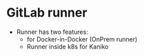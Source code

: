 # GitLab runner 

- Runner has two features:
  - for Docker-in-Docker (OnPrem runner)
  - Runner inside k8s for Kaniko
